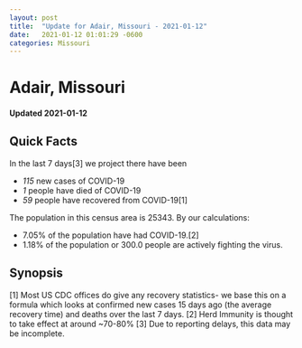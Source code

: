 ```yaml
---
layout: post
title:  "Update for Adair, Missouri - 2021-01-12"
date:   2021-01-12 01:01:29 -0600
categories: Missouri
---
```


# Adair, Missouri
#### Updated 2021-01-12

## Quick Facts

In the last 7 days[3] we project there have been
- *115* new cases of COVID-19
- *1* people have died of COVID-19
- *59* people have recovered from COVID-19[1]

The population in this census area is 25343. By our calculations:
- 7.05% of the population have had COVID-19.[2]
- 1.18% of the population or 300.0 people are actively fighting the virus.

## Synopsis




[1] Most US CDC offices do give any recovery statistics- we base this on a formula which looks at confirmed new cases
15 days ago (the average recovery time) and deaths over the last 7 days.
[2] Herd Immunity is thought to take effect at around ~70-80%
[3] Due to reporting delays, this data may be incomplete. 
    